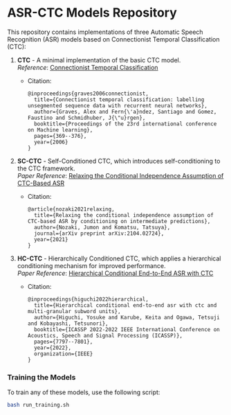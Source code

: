 # ASR-CTC Models Repository

This repository contains implementations of three Automatic Speech Recognition (ASR) models based on Connectionist Temporal Classification (CTC):

1. **CTC** - A minimal implementation of the basic CTC model.  
   *Reference*: [Connectionist Temporal Classification](https://dl.acm.org/doi/10.1145/1143844.1143891)
   - Citation:  
     ```
     @inproceedings{graves2006connectionist,
       title={Connectionist temporal classification: labelling unsegmented sequence data with recurrent neural networks},
       author={Graves, Alex and Fern{\'a}ndez, Santiago and Gomez, Faustino and Schmidhuber, J{\"u}rgen},
       booktitle={Proceedings of the 23rd international conference on Machine learning},
       pages={369--376},
       year={2006}
     }
     ```

2. **SC-CTC** - Self-Conditioned CTC, which introduces self-conditioning to the CTC framework.  
   *Paper Reference*: [Relaxing the Conditional Independence Assumption of CTC-Based ASR](https://arxiv.org/abs/2104.02724)
   - Citation:  
     ```
     @article{nozaki2021relaxing,
       title={Relaxing the conditional independence assumption of CTC-based ASR by conditioning on intermediate predictions},
       author={Nozaki, Jumon and Komatsu, Tatsuya},
       journal={arXiv preprint arXiv:2104.02724},
       year={2021}
     }
     ```

3. **HC-CTC** - Hierarchically Conditioned CTC, which applies a hierarchical conditioning mechanism for improved performance.  
   *Paper Reference*: [Hierarchical Conditional End-to-End ASR with CTC](https://arxiv.org/abs/2110.04109)
   - Citation:  
     ```
     @inproceedings{higuchi2022hierarchical,
       title={Hierarchical conditional end-to-end asr with ctc and multi-granular subword units},
       author={Higuchi, Yosuke and Karube, Keita and Ogawa, Tetsuji and Kobayashi, Tetsunori},
       booktitle={ICASSP 2022-2022 IEEE International Conference on Acoustics, Speech and Signal Processing (ICASSP)},
       pages={7797--7801},
       year={2022},
       organization={IEEE}
     }
     ```

### Training the Models

To train any of these models, use the following script:

```bash
bash run_training.sh

